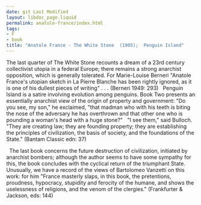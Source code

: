 ```yaml
---
date: git Last Modified
layout: libdoc_page.liquid
permalink: anatole-france/index.html
tags:
- F
- book
title: "Anatole France - The White Stone  (1905);  Penguin Island"
---
```


The last quarter of   The White Stone recounts a dream of a 23rd  century collectivist utopia in a federal Europe; there remains a strong  anarchist opposition, which is generally tolerated. For Marie-Louise Berneri "Anatole  France's utopian sketch in La Pierre Blanche has been rightly ignored, as  it is one of his dullest pieces of writing" . . . (Berneri 1949: 293)
 
 Penguin Island is  a satire involving evolution among penguins. Book Two presents an essentially anarchist view of the origin of property and government:
 "Do you see, my son," he exclaimed, "that madman who with his teeth is biting the nose of the adversary he has overthrown and that other one who is pounding a woman's head with a huge stone?"     "I see them," said Bulloch. "They are creating law; they are founding property; they are establishing the principles of civilization, the basis of society, and the foundations of the State." 
(Bantam Classic edn: 37)

 
The last book concerns the future destruction of civilization, initiated by anarchist bombers; although the author seems to have some sympathy for this, the book concludes with the cyclical return of the triumphant State. Unusually, we have a record of the views of Bartolomeo Vanzetti on this work: for him  "France masterly slaps, in this book, the pretentions, proudness, hypocracy, stupidity and ferocity of the humane, and shows the uselessness of religions, and the venom of the clergies." (Frankfurter & Jackson, eds: 144)